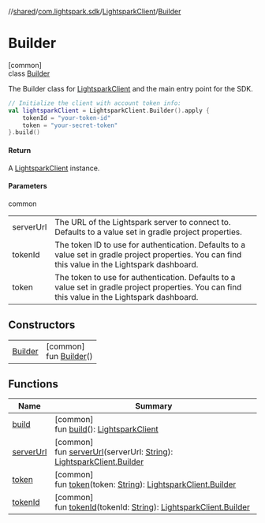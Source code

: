 //[shared](../../../../index.md)/[com.lightspark.sdk](../../index.md)/[LightsparkClient](../index.md)/[Builder](index.md)

# Builder

[common]\
class [Builder](index.md)

The Builder class for [LightsparkClient](../index.md) and the main entry point for the SDK.

```kotlin
// Initialize the client with account token info:
val lightsparkClient = LightsparkClient.Builder().apply {
    tokenId = "your-token-id"
    token = "your-secret-token"
}.build()
```

#### Return

A [LightsparkClient](../index.md) instance.

#### Parameters

common

| | |
|---|---|
| serverUrl | The URL of the Lightspark server to connect to. Defaults to a value set in gradle project properties. |
| tokenId | The token ID to use for authentication. Defaults to a value set in gradle project properties. You can find     this value in the Lightspark dashboard. |
| token | The token to use for authentication. Defaults to a value set in gradle project properties. You can find this     value in the Lightspark dashboard. |

## Constructors

| | |
|---|---|
| [Builder](-builder.md) | [common]<br>fun [Builder](-builder.md)() |

## Functions

| Name | Summary |
|---|---|
| [build](build.md) | [common]<br>fun [build](build.md)(): [LightsparkClient](../index.md) |
| [serverUrl](server-url.md) | [common]<br>fun [serverUrl](server-url.md)(serverUrl: [String](https://kotlinlang.org/api/latest/jvm/stdlib/kotlin/-string/index.html)): [LightsparkClient.Builder](index.md) |
| [token](token.md) | [common]<br>fun [token](token.md)(token: [String](https://kotlinlang.org/api/latest/jvm/stdlib/kotlin/-string/index.html)): [LightsparkClient.Builder](index.md) |
| [tokenId](token-id.md) | [common]<br>fun [tokenId](token-id.md)(tokenId: [String](https://kotlinlang.org/api/latest/jvm/stdlib/kotlin/-string/index.html)): [LightsparkClient.Builder](index.md) |
